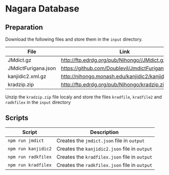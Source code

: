 # Nagara Database


## Preparation

Download the following files and store them in the `input` directory. 

| File                | Link                                                 |
| ------------------- | ---------------------------------------------------- |
| JMdict.gz           | http://ftp.edrdg.org/pub/Nihongo//JMdict.gz          |
| JMdictFurigana.json | https://github.com/Doublevil/JmdictFurigana/releases |
| kanjidic2.xml.gz    | http://nihongo.monash.edu/kanjidic2/kanjidic2.xml.gz |
| kradzip.zip         | http://ftp.edrdg.org/pub/Nihongo/kradzip.zip         |


Unzip the `kradzip.zip` file localy and store the files `kradfile`, `kradfile2` and `radkfilex` in the `input` directory

## Scripts

| Script              | Description                                   | 
| ------------------- | --------------------------------------------- |
| `npm run jmdict`    | Creates the `jmdict.json` file in `output`    |
| `npm run kanjidic2` | Creates the `kanjidic2.json` file in `output` |
| `npm run radkfilex` | Creates the `kradfilex.json` file in `output` |
| `npm run kradfilex` | Creates the `radkfilex.json` file in `output` |
